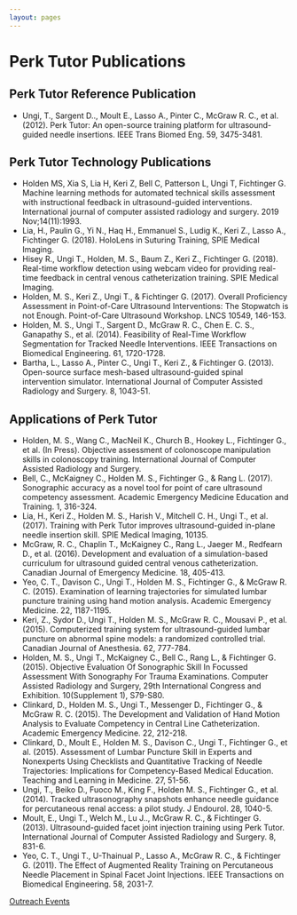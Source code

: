 ```yaml
---
layout: pages
---
```

# Perk Tutor Publications

## Perk Tutor Reference Publication

* Ungi, T., Sargent D.., Moult E., Lasso A., Pinter C., McGraw R. C., et al. (2012).  Perk Tutor: An open-source training platform for ultrasound-guided needle insertions. IEEE Trans Biomed Eng. 59, 3475-3481.


## Perk Tutor Technology Publications

* Holden MS, Xia S, Lia H, Keri Z, Bell C, Patterson L, Ungi T, Fichtinger G. Machine learning methods for automated technical skills assessment with instructional feedback in ultrasound-guided interventions. International journal of computer assisted radiology and surgery. 2019 Nov;14(11):1993.
* Lia, H., Paulin G., Yi N., Haq H., Emmanuel S., Ludig K., Keri Z., Lasso A., Fichtinger G. (2018). HoloLens in Suturing Training, SPIE Medical Imaging.
* Hisey R., Ungi T., Holden, M. S., Baum Z., Keri Z., Fichtinger G. (2018).  Real-time workflow detection using webcam video for providing real-time feedback in central venous catheterization training. SPIE Medical Imaging.
* Holden, M. S., Keri Z., Ungi T., & Fichtinger G. (2017).  Overall Proficiency Assessment in Point-of-Care Ultrasound Interventions: The Stopwatch is not Enough. Point-of-Care Ultrasound Workshop. LNCS 10549, 146-153.
* Holden, M. S., Ungi T., Sargent D., McGraw R. C., Chen E. C. S., Ganapathy S., et al. (2014).  Feasibility of Real-Time Workflow Segmentation for Tracked Needle Interventions. IEEE Transactions on Biomedical Engineering. 61, 1720-1728.
* Bartha, L., Lasso A., Pinter C., Ungi T., Keri Z., & Fichtinger G. (2013).  Open-source surface mesh-based ultrasound-guided spinal intervention simulator. International Journal of Computer Assisted Radiology and Surgery. 8, 1043-51.


## Applications of Perk Tutor

* Holden, M. S., Wang C., MacNeil K., Church B., Hookey L., Fichtinger G., et al. (In Press).  Objective assessment of colonoscope manipulation skills in colonoscopy training. International Journal of Computer Assisted Radiology and Surgery. 
* Bell, C., McKaigney C., Holden M. S., Fichtinger G., & Rang L. (2017).  Sonographic accuracy as a novel tool for point of care ultrasound competency assessment. Academic Emergency Medicine Education and Training. 1, 316-324.
* Lia, H., Keri Z., Holden M. S., Harish V., Mitchell C. H., Ungi T., et al. (2017).  Training with Perk Tutor improves ultrasound-guided in-plane needle insertion skill. SPIE Medical Imaging, 10135.
* McGraw, R. C., Chaplin T., McKaigney C., Rang L., Jaeger M., Redfearn D., et al. (2016).  Development and evaluation of a simulation-based curriculum for ultrasound guided central venous catheterization. Canadian Journal of Emergency Medicine. 18, 405-413.
* Yeo, C. T., Davison C., Ungi T., Holden M. S., Fichtinger G., & McGraw R. C. (2015).  Examination of learning trajectories for simulated lumbar puncture training using hand motion analysis. Academic Emergency Medicine. 22, 1187-1195.
* Keri, Z., Sydor D., Ungi T., Holden M. S., McGraw R. C., Mousavi P., et al. (2015).  Computerized training system for ultrasound-guided lumbar puncture on abnormal spine models: a randomized controlled trial. Canadian Journal of Anesthesia. 62, 777-784.
* Holden, M. S., Ungi T., McKaigney C., Bell C., Rang L., & Fichtinger G. (2015).  Objective Evaluation Of Sonographic Skill In Focussed Assessment With Sonography For Trauma Examinations. Computer Assisted Radiology and Surgery, 29th International Congress and Exhibition. 10(Supplement 1), S79-S80.
* Clinkard, D., Holden M. S., Ungi T., Messenger D., Fichtinger G., & McGraw R. C. (2015).  The Development and Validation of Hand Motion Analysis to Evaluate Competency in Central Line Catheterization. Academic Emergency Medicine. 22, 212-218.
* Clinkard, D., Moult E., Holden M. S., Davison C., Ungi T., Fichtinger G., et al. (2015).  Assessment of Lumbar Puncture Skill in Experts and Nonexperts Using Checklists and Quantitative Tracking of Needle Trajectories: Implications for Competency-Based Medical Education. Teaching and Learning in Medicine. 27, 51-56.
* Ungi, T., Beiko D., Fuoco M., King F., Holden M. S., Fichtinger G., et al. (2014).  Tracked ultrasonography snapshots enhance needle guidance for percutaneous renal access: a pilot study. J Endourol. 28, 1040-5.
* Moult, E., Ungi T., Welch M., Lu J.., McGraw R. C., & Fichtinger G. (2013).  Ultrasound-guided facet joint injection training using Perk Tutor. International Journal of Computer Assisted Radiology and Surgery. 8, 831-6.
* Yeo, C. T., Ungi T., U-Thainual P., Lasso A., McGraw R. C., & Fichtinger G. (2011).  The Effect of Augmented Reality Training on Percutaneous Needle Placement in Spinal Facet Joint Injections. IEEE Transactions on Biomedical Engineering. 58, 2031-7.

[Outreach Events](Outreach.html)
